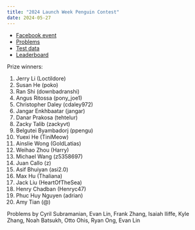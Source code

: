 ```yaml
---
title: "2024 Launch Week Penguin Contest"
date: 2024-05-27
---
```


- [Facebook event](https://www.facebook.com/events/811428290922172)
- [Problems](problems.pdf)
- [Test data](test_data.zip)
- [Leaderboard](leaderboard)

Prize winners:

1. Jerry Li (Loctildore)
1. Susan He (poko)
1. Ran Shi (downbadranshi)
1. Angus Ritossa (pony_joe1)
1. Christopher Daley (cdaley972)
1. Jangar Enkhbaatar (jangar)
1. Danar Prakosa (tehtelur)
1. Zacky Talib (zackyvt)
1. Belgutei Byambadorj (ppengu)
1. Yuexi He (TiniMeow)
1. Ainslie Wong (GoldLatias)
1. Weihao Zhou (Harry)
1. Michael Wang (z5358697)
1. Juan Callo (z)
1. Asif Bhuiyan (asi2.0)
1. Max Hu (Thaliana)
1. Jack Liu (HeartOfTheSea)
1. Henry Chadban (Henryc47)
1. Phuc Huy Nguyen (adrian)
1. Amy Tian (@)

Problems by Cyril Subramanian, Evan Lin, Frank Zhang, Isaiah Iliffe, Kyle Zhang, Noah Batsukh, Otto Ohis, Ryan Ong, Evan Lin